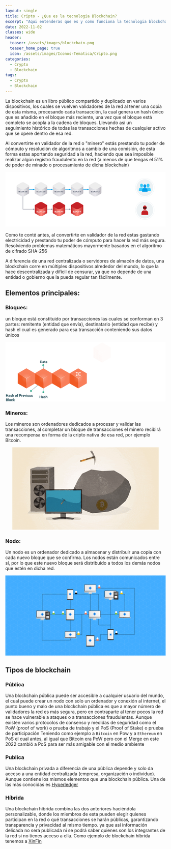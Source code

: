```yaml
---
layout: single
title: Cripto - ¿Que es la tecnologia Blockchain?
excerpt: "Aqui entenderas que es y como funciona la tecnologia blockchain, sus tipos y de que esta conformada [Bloques, Mineros y Nodos]"
date: 2022-11-02
classes: wide
header:
  teaser: /assets/images/blockchain.png
  teaser_home_page: true
  icon: /assets/images/Iconos-Tematica/Cripto.png
categories:
  - Crypto
  - Blockchain
tags:  
  - Crypto
  - Blockchain
---
```


La blockchain es un libro público compartido y duplicado en varios dispositivos, los cuales
se vuelven validadores de la red al tener una copia de esta misma, procesando cada 
transacción, la cual genera un hash único que es añadido en el bloque más reciente, una
vez que el bloque está completo se acopla a la cadena de bloques. Llevando así un  
seguimiento histórico de todas las transacciones hechas de cualquier activo que se opere dentro de esa red.

Al convertirte en validador de la red o "minero" estás prestando tu poder de cómputo y 
resolución de algoritmos a cambio de una comisión, de esta forma estas aportando 
seguridad a la red, haciendo que sea imposible realizar algún registro fraudulento en la red 
(a menos de que tengas el 51% de poder de minado o procesamiento de dicha blockchain)
<p align="center">
<img src="/assets/images/Tecnologia-Blockchain/FakeTransac.gif">
</p>
Como te conté antes, al convertirte en validador de la red estas gastando electricidad y 
prestando tu poder de cómputo para hacer la red más segura. Resolviendo problemas matemáticos
mayormente basados en el algoritmo de cifrado SHA-256

A diferencia de una red centralizada o servidores de almacén de datos, una blockchain 
corre en múltiples dispositivos alrededor del mundo, lo que la hace descentralizada y difícil
de censurar, ya que no depende de una entidad o gobierno que la pueda regular tan fácilmente.

## Elementos principales:

### Bloques:
un bloque está constituido por transacciones las cuales se conforman en 3 partes:
remitente (entidad que envía), destinatario (entidad que recibe) y hash el cual es generado
para esa transacción conteniendo sus datos únicos
<p align="center">
<img src="/assets/images/Tecnologia-Blockchain/bloques.gif">
</p>

### Mineros:
Los mineros son ordenadores dedicados a procesar y validar las transacciones, al 
completar un bloque de transacciones el minero recibirá una recompensa en forma de la 
cripto nativa de esa red, por ejemplo Bitcoin.
<p align="center">
<img src="/assets/images/Tecnologia-Blockchain/miner.gif">
</p>

### Nodo:
Un nodo es un ordenador dedicado a almacenar y distribuir una copia con cada nuevo 
bloque que se confirma. Los nodos están comunicados entre sí, por lo que este nuevo
bloque será distribuido a todos los demás nodos que estén en dicha red.
<p align="left">
<img src="/assets/images/Tecnologia-Blockchain/PoW.gif">
</p>

## Tipos de blockchain

### Pública 
Una blockchain pública puede ser accesible a cualquier usuario del mundo, el cual puede 
crear un nodo con solo un ordenador y conexión al internet, el punto bueno y malo de una
blockchain pública es que a mayor número de validadores la red es más segura, pero en 
contraparte al tener pocos la red se hace vulnerable a ataques o a transacciones fraudulentas.
Aunque existen varios protocolos de consenso y medidas de seguridad como
el PoW (proof of work) o prueba de trabajo y el PoS (Proof of Stake) o prueba de participación
Teniendo como ejemplo  a `Bitcoin` en Pow y a `Ethereum` en PoS el cual antes, al igual que Bitcoin 
era PoW pero con el Merge en este 2022 cambió a PoS para ser más amigable con el medio ambiente

### Publica 
Una blockchain privada a diferencia de una pública depende y solo da acceso a una entidad centralizada 
(empresa, organización o individuo). Aunque contiene los mismos elementos que una blockchain pública.
Una de las más conocidas es [Hyperledger](https://www.hyperledger.org/)

### Híbrida
Una blockchain híbrida combina las dos anteriores haciéndola personalizable, donde los miembros de esta 
pueden elegir quienes participan en la red o qué transacciones se harán públicas, garantizando transparencia 
y privacidad al mismo tiempo. ya que así información delicada no será publicada ni se podrá saber quienes 
son los integrantes de la red si no tienes acceso a ella. Como ejemplo de blockchain híbrida tenemos a [XinFin](https://xinfin.org/) 


